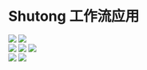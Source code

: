 # Shutong 工作流应用
![](https://img.shields.io/badge/build-release-brightgreen.svg)
![](https://img.shields.io/badge/version-v0.2-brightgreen.svg)  
![](https://img.shields.io/badge/vue.js-2.5.17-ff69b4.svg)
![](https://img.shields.io/badge/iview-3.1.3-ff69b4.svg?style=flat-square)
![](https://img.shields.io/badge/vue--cli-3.x-ff69b4.svg)  
![](https://img.shields.io/badge/python-3.5.6-red.svg)
![](https://img.shields.io/badge/Django-2.1.2-red.svg)
